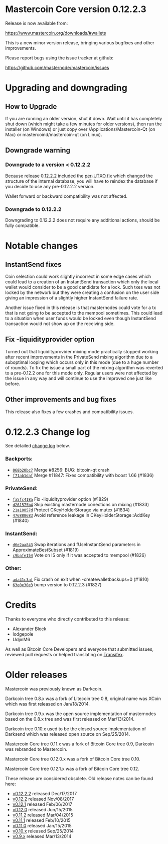 Mastercoin Core version 0.12.2.3
==========================

Release is now available from:

  <https://www.mastercoin.org/downloads/#wallets>

This is a new minor version release, bringing various bugfixes and other
improvements.

Please report bugs using the issue tracker at github:

  <https://github.com/masternode/mastercoin/issues>


Upgrading and downgrading
=========================

How to Upgrade
--------------

If you are running an older version, shut it down. Wait until it has completely
shut down (which might take a few minutes for older versions), then run the
installer (on Windows) or just copy over /Applications/Mastercoin-Qt (on Mac) or
mastercoind/mastercoin-qt (on Linux).

Downgrade warning
-----------------

### Downgrade to a version < 0.12.2.2

Because release 0.12.2.2 included the [per-UTXO fix](release-notes/mastercoin/release-notes-0.12.2.2.md#per-utxo-fix)
which changed the structure of the internal database, you will have to reindex
the database if you decide to use any pre-0.12.2.2 version.

Wallet forward or backward compatibility was not affected.

### Downgrade to 0.12.2.2

Downgrading to 0.12.2.2 does not require any additional actions, should be
fully compatible.

Notable changes
===============

InstantSend fixes
-----------------

Coin selection could work slightly incorrect in some edge cases which could
lead to a creation of an InstantSend transaction which only the local wallet
would consider to be a good candidate for a lock. Such txes was not locked by
the network but they were creating a confusion on the user side giving an
impression of a slightly higher InstantSend failure rate.

Another issue fixed in this release is that masternodes could vote for a tx
that is not going to be accepted to the mempool sometimes. This could lead to
a situation when user funds would be locked even though InstantSend transaction
would not show up on the receiving side.

Fix -liquidityprovider option
-----------------------------

Turned out that liquidityprovider mixing mode practically stopped working after
recent improvements in the PrivateSend mixing algorithm due to a suboptimal
looping which occurs only in this mode (due to a huge number of rounds). To fix
the issue a small part of the mixing algorithm was reverted to a pre-0.12.2 one
for this mode only. Regular users were not affected by the issue in any way and
will continue to use the improved one just like before.

Other improvements and bug fixes
--------------------------------

This release also fixes a few crashes and compatibility issues.


0.12.2.3 Change log
===================

See detailed [change log](https://github.com/masternode/mastercoin/compare/v0.12.2.2...masternode:v0.12.2.3) below.

### Backports:
- [`068b20bc7`](https://github.com/masternode/mastercoin/commit/068b20bc7) Merge #8256: BUG: bitcoin-qt crash
- [`f71ab1daf`](https://github.com/masternode/mastercoin/commit/f71ab1daf) Merge #11847: Fixes compatibility with boost 1.66 (#1836)

### PrivateSend:
- [`fa5fc418a`](https://github.com/masternode/mastercoin/commit/fa5fc418a) Fix -liquidityprovider option (#1829)
- [`d261575b4`](https://github.com/masternode/mastercoin/commit/d261575b4) Skip existing masternode conections on mixing (#1833)
- [`21a10057d`](https://github.com/masternode/mastercoin/commit/21a10057d) Protect CKeyHolderStorage via mutex (#1834)
- [`476888683`](https://github.com/masternode/mastercoin/commit/476888683) Avoid reference leakage in CKeyHolderStorage::AddKey (#1840)

### InstantSend:
- [`d6e2aa843`](https://github.com/masternode/mastercoin/commit/d6e2aa843) Swap iterations and fUseInstantSend parameters in ApproximateBestSubset (#1819)
- [`c9bafe154`](https://github.com/masternode/mastercoin/commit/c9bafe154) Vote on IS only if it was accepted to mempool (#1826)

### Other:
- [`ada41c3af`](https://github.com/masternode/mastercoin/commit/ada41c3af) Fix crash on exit when -createwalletbackups=0 (#1810)
- [`63e0e30e3`](https://github.com/masternode/mastercoin/commit/63e0e30e3) bump version to 0.12.2.3 (#1827)

Credits
=======

Thanks to everyone who directly contributed to this release:

- Alexander Block
- lodgepole
- UdjinM6

As well as Bitcoin Core Developers and everyone that submitted issues,
reviewed pull requests or helped translating on
[Transifex](https://www.transifex.com/projects/p/mastercoin/).


Older releases
==============

Mastercoin was previously known as Darkcoin.

Darkcoin tree 0.8.x was a fork of Litecoin tree 0.8, original name was XCoin
which was first released on Jan/18/2014.

Darkcoin tree 0.9.x was the open source implementation of masternodes based on
the 0.8.x tree and was first released on Mar/13/2014.

Darkcoin tree 0.10.x used to be the closed source implementation of Darksend
which was released open source on Sep/25/2014.

Mastercoin Core tree 0.11.x was a fork of Bitcoin Core tree 0.9,
Darkcoin was rebranded to Mastercoin.

Mastercoin Core tree 0.12.0.x was a fork of Bitcoin Core tree 0.10.

Mastercoin Core tree 0.12.1.x was a fork of Bitcoin Core tree 0.12.

These release are considered obsolete. Old release notes can be found here:

- [v0.12.2.2](release-notes/mastercoin/release-notes-0.12.2.2.md) released Dec/17/2017
- [v0.12.2](release-notes/mastercoin/release-notes-0.12.2.md) released Nov/08/2017
- [v0.12.1](release-notes/mastercoin/release-notes-0.12.1.md) released Feb/06/2017
- [v0.12.0](release-notes/mastercoin/release-notes-0.12.0.md) released Jun/15/2015
- [v0.11.2](release-notes/mastercoin/release-notes-0.11.2.md) released Mar/04/2015
- [v0.11.1](release-notes/mastercoin/release-notes-0.11.1.md) released Feb/10/2015
- [v0.11.0](release-notes/mastercoin/release-notes-0.11.0.md) released Jan/15/2015
- [v0.10.x](release-notes/mastercoin/release-notes-0.10.0.md) released Sep/25/2014
- [v0.9.x](release-notes/mastercoin/release-notes-0.9.0.md) released Mar/13/2014

